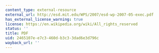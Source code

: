 ```yaml
---
content_type: external-resource
external_url: http://esd.mit.edu/WPS/2007/esd-wp-2007-05-exec.pdf
has_external_license_warning: true
license: https://en.wikipedia.org/wiki/All_rights_reserved
status: ''
title: PDF
uid: 2465107e-e7c3-460d-b3c3-3dad6e3d796c
wayback_url: ''
---
```

